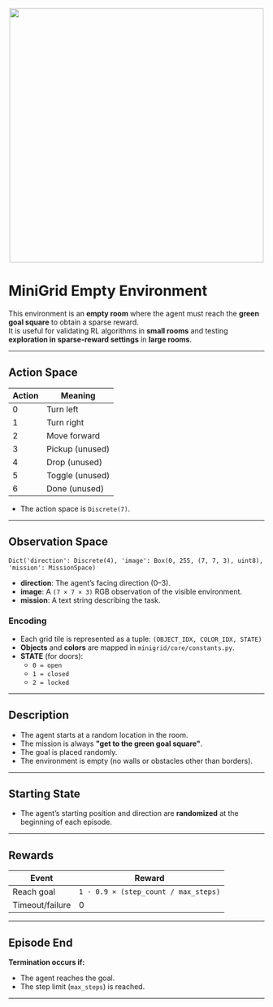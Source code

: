 <p align="center">
  <img src="/Media/EmptyEnv.gif" width="500">
</p>

# MiniGrid Empty Environment

This environment is an **empty room** where the agent must reach the **green goal square** to obtain a sparse reward.  
It is useful for validating RL algorithms in **small rooms** and testing **exploration in sparse-reward settings** in **large rooms**.  

---

## Action Space
| Action  | Meaning       |
|---------|---------------|
| 0       | Turn left     |
| 1       | Turn right    |
| 2       | Move forward  |
| 3       | Pickup (unused) |
| 4       | Drop (unused)   |
| 5       | Toggle (unused) |
| 6       | Done (unused)   |

- The action space is `Discrete(7)`.  

---

## Observation Space
`Dict('direction': Discrete(4), 'image': Box(0, 255, (7, 7, 3), uint8), 'mission': MissionSpace)`

- **direction**: The agent’s facing direction (0–3).  
- **image**: A `(7 × 7 × 3)` RGB observation of the visible environment.  
- **mission**: A text string describing the task.  

### Encoding
- Each grid tile is represented as a tuple: `(OBJECT_IDX, COLOR_IDX, STATE)`  
- **Objects** and **colors** are mapped in `minigrid/core/constants.py`.  
- **STATE** (for doors):  
  - `0 = open`  
  - `1 = closed`  
  - `2 = locked`  

---

## Description
- The agent starts at a random location in the room.  
- The mission is always **"get to the green goal square"**.  
- The goal is placed randomly.  
- The environment is empty (no walls or obstacles other than borders).  

---

## Starting State
- The agent’s starting position and direction are **randomized** at the beginning of each episode.  

---

## Rewards
| Event            | Reward |
|------------------|--------|
| Reach goal       | `1 - 0.9 × (step_count / max_steps)` |
| Timeout/failure  | 0      |

---

## Episode End
**Termination occurs if:**
- The agent reaches the goal.  
- The step limit (`max_steps`) is reached.  

---
